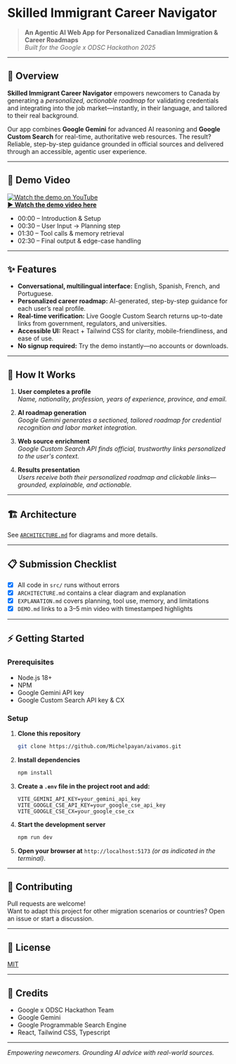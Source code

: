 # Skilled Immigrant Career Navigator

> **An Agentic AI Web App for Personalized Canadian Immigration & Career Roadmaps**  
> _Built for the Google x ODSC Hackathon 2025_

---

## 🚀 Overview

**Skilled Immigrant Career Navigator** empowers newcomers to Canada by generating a _personalized, actionable roadmap_ for validating credentials and integrating into the job market—instantly, in their language, and tailored to their real background.

Our app combines **Google Gemini** for advanced AI reasoning and **Google Custom Search** for real-time, authoritative web resources. The result? Reliable, step-by-step guidance grounded in official sources and delivered through an accessible, agentic user experience.

---

## 🎥 Demo Video

[![Watch the demo on YouTube](https://img.youtube.com/vi/z95z6rIUo_0/0.jpg)](https://www.youtube.com/watch?v=z95z6rIUo_0)  
**[▶️ Watch the demo video here](https://www.youtube.com/watch?v=z95z6rIUo_0)**

- 00:00 – Introduction & Setup  
- 00:30 – User Input → Planning step  
- 01:30 – Tool calls & memory retrieval  
- 02:30 – Final output & edge-case handling  

---

## ✨ Features

- **Conversational, multilingual interface:** English, Spanish, French, and Portuguese.
- **Personalized career roadmap:** AI-generated, step-by-step guidance for each user’s real profile.
- **Real-time verification:** Live Google Custom Search returns up-to-date links from government, regulators, and universities.
- **Accessible UI:** React + Tailwind CSS for clarity, mobile-friendliness, and ease of use.
- **No signup required:** Try the demo instantly—no accounts or downloads.

---

## 🧩 How It Works

1. **User completes a profile**  
   _Name, nationality, profession, years of experience, province, and email._

2. **AI roadmap generation**  
   _Google Gemini generates a sectioned, tailored roadmap for credential recognition and labor market integration._

3. **Web source enrichment**  
   _Google Custom Search API finds official, trustworthy links personalized to the user's context._

4. **Results presentation**  
   _Users receive both their personalized roadmap and clickable links—grounded, explainable, and actionable._

---

## 🏗️ Architecture

See [`ARCHITECTURE.md`](./ARCHITECTURE.md) for diagrams and more details.

---

## 📋 Submission Checklist

- [x] All code in `src/` runs without errors
- [x] `ARCHITECTURE.md` contains a clear diagram and explanation
- [x] `EXPLANATION.md` covers planning, tool use, memory, and limitations
- [x] `DEMO.md` links to a 3–5 min video with timestamped highlights

---

## ⚡ Getting Started

### Prerequisites

- Node.js 18+
- NPM
- Google Gemini API key
- Google Custom Search API key & CX

### Setup

1. **Clone this repository**
    ```bash
    git clone https://github.com/Michelpayan/aivamos.git
    ```

2. **Install dependencies**
    ```bash
    npm install
    ```

3. **Create a `.env` file in the project root and add:**
    ```
    VITE_GEMINI_API_KEY=your_gemini_api_key
    VITE_GOOGLE_CSE_API_KEY=your_google_cse_api_key
    VITE_GOOGLE_CSE_CX=your_google_cse_cx
    ```

4. **Start the development server**
    ```bash
    npm run dev
    ```

5. **Open your browser at** `http://localhost:5173` _(or as indicated in the terminal)_.

---

## 🤝 Contributing

Pull requests are welcome!  
Want to adapt this project for other migration scenarios or countries? Open an issue or start a discussion.

---

## 📝 License

[MIT](./LICENSE)

---

## 🙏 Credits

- Google x ODSC Hackathon Team
- Google Gemini
- Google Programmable Search Engine
- React, Tailwind CSS, Typescript

---

_Empowering newcomers. Grounding AI advice with real-world sources._
